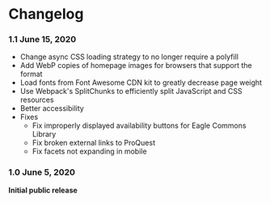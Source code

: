 # Changelog

### 1.1 June 15, 2020
* Change async CSS loading strategy to no longer require a polyfill
* Add WebP copies of homepage images for browsers that support the format
* Load fonts from Font Awesome CDN kit to greatly decrease page weight
* Use Webpack's SplitChunks to efficiently split JavaScript and CSS resources
* Better accessibility
* Fixes
    * Fix improperly displayed availability buttons for Eagle Commons Library
    * Fix broken external links to ProQuest
    * Fix facets not expanding in mobile

### 1.0 June 5, 2020

**Initial public release**
